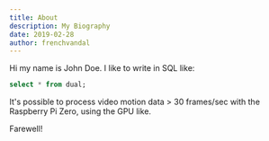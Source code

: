 ```yaml
---
title: About
description: My Biography
date: 2019-02-28
author: frenchvandal
---
```

Hi my name is John Doe.
I like to write in SQL like:

```sql
select * from dual;
```

It's possible to process video motion data > 30 frames/sec with the Raspberry Pi Zero, using the GPU like.

Farewell!
